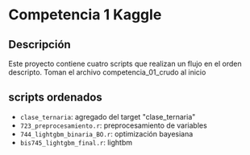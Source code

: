 # Competencia 1 Kaggle 

## Descripción
Este proyecto contiene cuatro scripts que realizan un flujo en el orden descripto.
Toman el archivo competencia_01_crudo al inicio
## scripts ordenados
- `clase_ternaria`: agregado del target "clase_ternaria"
- `723_preprocesamiento.r`: preprocesamiento de variables
- `744_lightgbm_binaria_BO.r`: optimización bayesiana 
- `bis745_lightgbm_final.r`: lightbm


